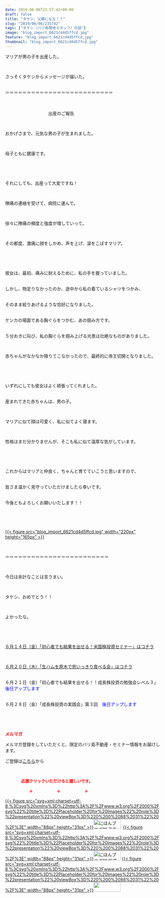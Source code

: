 ```yaml
---
date: 2019-06-06T23:57:42+09:00
draft: false
title: "タケシ、父親になる！？"
slug: "2019/06/06/235742"
tags: ["タケシ（バリ島現地スタッフ）の話"]
image: "blog_import_6621cd4d5ffcd.jpg"
feature: "blog_import_6621cd4d5ffcd.jpg"
thumbnail: "blog_import_6621cd4d5ffcd.jpg"
---
```

<p>マリアが男の子を出産した。</p><p> </p><p>さっそくタケシからメッセージが届いた。</p><p><br/>＝＝＝＝＝＝＝＝＝＝＝＝＝＝＝＝＝＝＝＝＝＝＝＝＝</p><p>　　　　　　</p><p>　　　　　　　　　　出産のご報告</p><p> </p><p>おかげさまで、元気な男の子が生まれました。</p><p> </p><p>母子ともに健康です。</p><p> </p><p> </p><p>それにしても、出産って大変ですね！</p><p> </p><p>陣痛の連絡を受けて、病院に運んで。</p><p> </p><p>徐々に陣痛の頻度と強度が増していって。</p><p> </p><p>その都度、激痛に顔をしかめ、声を上げ、涙をこぼすマリア。</p><p> </p><p> </p><p>彼女は、最初、痛みに耐えるために、私の手を握っていました。</p><p><br/>しかし、物足りなかったのか、途中から私の着ているシャツをつかみ、</p><p><br/>そのまま絞りあげるような恰好になりました。</p><p><br/>ケンカの場面である胸ぐらをつかむ、あの掴み方です。</p><p><br/>５分おきに叫び、私の胸ぐらを掴み上げる光景は壮絶なものがありました。</p><p> </p><p>赤ちゃんがなかなか降りてこなかったので、最終的に帝王切開となりました。</p><p> </p><p> </p><p>いずれにしても彼女はよく頑張ってくれました。</p><p><br/>産まれてきた赤ちゃんは、男の子。</p><p> </p><p>マリアに似て顔は可愛く、私に似てよく寝ます。</p><p> </p><p>性格はまだ分かりませんが、そこも私に似て温厚な気がしています。</p><p> </p><p> </p><p>これからはマリアと仲良く、ちゃんと育てていこうと思いますので、</p><p><br/>皆さま温かく見守っていただけましたら幸いです。</p><p><br/>今後ともよろしくお願いいたします！！</p><p> </p><p> </p><p><a href="blog_import_6621cd4d5ffcd.jpg">{{< figure src="blog_import_6621cd4d5ffcd.jpg" width="220px" height="165px" >}}</a></p><p> </p><p>＝＝＝＝＝＝＝＝＝＝＝＝＝＝＝＝＝＝＝＝＝＝＝＝</p><p> </p><p>今日は余計なことは言うまい。</p><p> </p><p>タケシ、おめでとう！！</p><p> </p><p>よかったな。</p><p> </p><p> </p><p><a href="https://ameblo.jp/baliclub/entry-12465538260.html" target="_blank">６月１４日（金）「初心者でも結果を出せる！米国株投資セミナー」はコチラ</a></p><p> </p><p><a href="https://ameblo.jp/baliclub/entry-12467937290.html" target="_blank">６月２０日（木）「生ハムを原木で思いっきり食べる会」はコチラ</a></p><p><br/>６月２１日（金）「初心者でも結果を出せる！！成長株投資の勉強会レベル３」<span style="color: rgb(0, 0, 255);">後日アップします</span></p><p><br/>６月２８日（金）「成長株投資の実践会」第３回　<span style="color: rgb(0, 0, 255);">後日アップします</span></p><p> </p><p> </p><p><span style="font-weight: bold;"><span style="color: rgb(255, 0, 0);">メルマガ</span></span></p><p>メルマガ登録をしていただくと、限定のバリ島不動産・セミナー情報をお届けします。</p><p>ご登録は<a href="f9eeVI" target="_blank">こちら</a>から</p><p style="text-align: center;"> </p><p><font color="#ff0000" size="2"><strong>　　　　応援クリックいただけると嬉しいです。</strong></font></p><p><font color="#ff0000" size="2"><strong>　　　　　　↓　　　　　　↓　　　　　　↓</strong></font></p><p><a href="ranking.html?p_cid=01260127" id="&amp;blogmura_banner">{{< figure src="svg+xml;charset=utf-8,%3Csvg%20xmlns%3D%22http%3A%2F%2Fwww.w3.org%2F2000%2Fsvg%22%20title%3D%22Placeholder%20for%20Images%22%20role%3D%22presentation%22%20viewBox%3D%220%200%2088%2031%22%20%2F%3E" width="88px" height="31px" >}}<noscript><img alt="にほんブログ村 海外生活ブログ バリ島情報へ" border="0" height="31" src="//overseas.blogmura.com/bali/img/bali88_31.gif" width="88"></noscript></a>  <a href="ranking.html?p_cid=01260127" id="&amp;blogmura_banner">{{< figure src="svg+xml;charset=utf-8,%3Csvg%20xmlns%3D%22http%3A%2F%2Fwww.w3.org%2F2000%2Fsvg%22%20title%3D%22Placeholder%20for%20Images%22%20role%3D%22presentation%22%20viewBox%3D%220%200%2088%2031%22%20%2F%3E" width="88px" height="31px" >}}<noscript><img alt="にほんブログ村 投資ブログ 不動産投資へ" border="0" height="31" src="//investment.blogmura.com/hudousantoushi/img/hudousantoushi88_31.gif" width="88"></noscript></a> <a href="link.php?1804582" title="人気ブログランキングへ">{{< figure src="svg+xml;charset=utf-8,%3Csvg%20xmlns%3D%22http%3A%2F%2Fwww.w3.org%2F2000%2Fsvg%22%20title%3D%22Placeholder%20for%20Images%22%20role%3D%22presentation%22%20viewBox%3D%220%200%2088%2031%22%20%2F%3E" width="88px" height="31px" >}}<noscript><img border="0" height="31" src="https://blog.with2.net/img/banner/banner_22.gif" width="88"></noscript></a></p>

